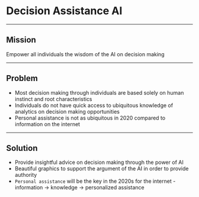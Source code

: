 # Decision Assistance AI

---

## Mission

Empower all individuals the wisdom of the AI on decision making

---

## Problem

- Most decision making through individuals are based solely on human instinct and root characteristics
- Individuals do not have quick access to ubiquitous knowledge of analytics on decision making opportunities
- Personal assistance is not as ubiquitous in 2020 compared to information on the internet

---

## Solution

- Provide insightful advice on decision making through the power of AI
- Beautiful graphics to support the argument of the AI in order to provide authority
- `Personal assistance` will be the key in the 2020s for the internet - information -> knowledge -> personalized assistance
